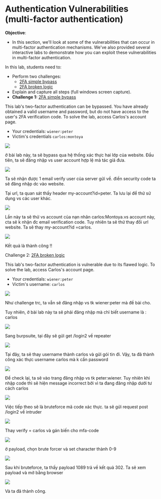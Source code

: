 # Authentication Vulnerabilities (multi-factor authentication)

**Objective**:

* In this section, we'll look at some of the vulnerabilities that can occur in multi-factor authentication mechanisms. We've also provided several interactive labs to demonstrate how you can exploit these vulnerabilities in multi-factor authentication.

In this lab, students need to:

* Perform two challenges:
  * [2FA simple bypass](https://portswigger.net/web-security/authentication/multi-factor/lab-2fa-simple-bypass)
  * [2FA broken logic](https://portswigger.net/web-security/authentication/multi-factor/lab-2fa-broken-logic)
* Explain and capture all steps (full windows screen capture).
* &#x20;                                               **Challenge 1:** [2FA simple bypass](https://portswigger.net/web-security/authentication/multi-factor/lab-2fa-simple-bypass)

This lab's two-factor authentication can be bypassed. You have already obtained a valid username and password, but do not have access to the user's 2FA verification code. To solve the lab, access Carlos's account page.

* Your credentials: `wiener:peter`
* Victim's credentials `carlos:montoya`

![](<.gitbook/assets/0 (3).png>)

ở bài lab này, ta sẽ bypass qua hệ thống xác thực hai lớp của website. Đầu tiên, ta sẽ đăng nhập vs user account hợp lệ mà tác giả đưa.

![](<.gitbook/assets/1 (3).png>)

Ta sẽ nhận được 1 email verify user của server gửi về. điền security code ta sẽ đăng nhập dc vào website.

Tại url, ta quan sát thấy header my-account?id=peter. Ta lưu lại để thử sử dụng vs các user khác.

![](<.gitbook/assets/2 (3).png>)

Lần này ta sẽ thử vs account của nạn nhân carlos:Montoya.vs account này, cta sẽ k nhận đc email verification code. Tuy nhiên ta sẽ thử thay đổi url website. Ta sẽ thay my-account?id =carlos.

![](<.gitbook/assets/3 (3).png>)

Kết quả là thành công !!

&#x20;                                               Challenge 2: [2FA broken logic](https://portswigger.net/web-security/authentication/multi-factor/lab-2fa-broken-logic)

This lab's two-factor authentication is vulnerable due to its flawed logic. To solve the lab, access Carlos's account page.

* Your credentials: `wiener:peter`
* Victim's username: `carlos`

![](<.gitbook/assets/4 (3).png>)

Như challenge trc, ta vẫn sẽ đăng nhập vs tk wiener:peter mà đề bài cho.

Tuy nhiên, ở bài lab này ta sẽ phải đăng nhập mà chỉ biết username là : carlos

![](<.gitbook/assets/5 (2).png>)

Sang burpsuite, tại đây sẽ gửi get /login2 về repeater

![](<.gitbook/assets/6 (2).png>)

Tại đây, ta sẽ thay username thành carlos và gửi gói tin đi. Vậy, ta đã thành công xác thực username carlos mà k cần password

![](<.gitbook/assets/7 (2).png>)

Để check lại, ta sẽ vào trang đăng nhập vs tk peter:wiener. Tuy nhiên khi nhập code thì sẽ hiện message incorrect bởi vì ta đang đăng nhập dưới tư cách carlos

![](<.gitbook/assets/8 (2).png>)

Việc tiếp theo sẽ là bruteforce mã code xác thực. ta sẽ gửi request post /login2 về intruder

![](<.gitbook/assets/9 (2).png>)

Thay verify = carlos và gán biến cho mfa-code

![](<.gitbook/assets/10 (2).png>)

ở payload, chọn brute forcer và set character thành 0-9

![](<.gitbook/assets/11 (2).png>)

Sau khi bruteforce, ta thấy payload 1089 trả về kết quả 302. Ta sẽ xem payload và mở bằng browser

![](<.gitbook/assets/12 (2).png>)

Và ta đã thành công.
